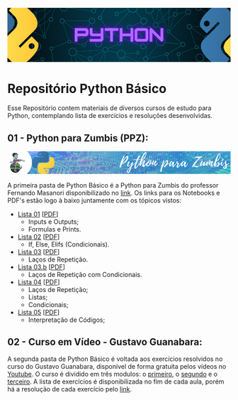 ![](https://github.com/GabrielTrentino/Python_Basico/blob/main/00%20-%20Imagens/00%20-%20Python.png?raw=true)
# Repositório Python Básico
Esse Repositório contem materiais de diversos cursos de estudo para Python, contemplando lista de exercícios e resoluções desenvolvidas.


## 01 - Python para Zumbis (PPZ):
![](https://github.com/GabrielTrentino/Python_Basico/blob/main/00%20-%20Imagens/01%20-%20Python%20Zumbis.png)

A primeira pasta de Python Básico é a Python para Zumbis do professor Fernando Masanori disponibilizado no [link](https://www.pycursos.com/python-para-zumbis/). Os links para os Notebooks e PDF's estão logo à baixo juntamente com os tópicos vistos:

* [Lista 01](https://github.com/GabrielTrentino/Python_Basico/blob/main/PythonZumbis/PPZ_01.ipynb) [[PDF](https://github.com/GabrielTrentino/Python_Basico/blob/main/01%20-%20Python%20para%20Zumbis/Lista%2001.pdf)]
    * Inputs e Outputs;
    * Formulas e Prints.
* [Lista 02](https://github.com/GabrielTrentino/Python_Basico/blob/main/PythonZumbis/PPZ_02.ipynb) [[PDF](https://github.com/GabrielTrentino/Python_Basico/blob/main/01%20-%20Python%20para%20Zumbis/Lista%2002.pdf)]
    * If, Else, Elifs (Condicionais).
* [Lista 03](https://github.com/GabrielTrentino/Python_Basico/blob/main/PythonZumbis/PPZ_03.ipynb) [[PDF](https://github.com/GabrielTrentino/Python_Basico/blob/main/01%20-%20Python%20para%20Zumbis/Lista%2003.pdf)]
    * Laços de Repetição.
* [Lista 03.b](https://github.com/GabrielTrentino/Python_Basico/blob/main/PythonZumbis/PPZ_03_Lista_b.ipynb) [[PDF](https://github.com/GabrielTrentino/Python_Basico/blob/main/01%20-%20Python%20para%20Zumbis/Lista%2003-b.pdf)]
    * Laços de Repetição com Condicionais.
* [Lista 04](https://github.com/GabrielTrentino/Python_Basico/blob/main/PythonZumbis/PPZ_04.ipynb) [[PDF](https://github.com/GabrielTrentino/Python_Basico/blob/main/01%20-%20Python%20para%20Zumbis/Lista%2004.pdf)]
    * Laços de Repetição;
    * Listas;
    * Condicionais;
* [Lista 05](https://github.com/GabrielTrentino/Python_Basico/blob/main/PythonZumbis/PPZ_05.ipynb) [[PDF](https://github.com/GabrielTrentino/Python_Basico/blob/main/01%20-%20Python%20para%20Zumbis/Lista%2005.pdf)]
    * Interpretação de Códigos;

## 02 - Curso em Vídeo - Gustavo Guanabara:

A segunda pasta de Python Básico é voltada aos exercícios resolvidos no curso do Gustavo Guanabara, disponível de forma gratuita pelos vídeos no [Youtube](https://www.youtube.com/c/CursoemV%C3%ADdeo/playlists?view=1&sort=dd&shelf_id=0). O curso é dividido em três modulos: o [primeiro](https://www.youtube.com/playlist?list=PLHz_AreHm4dlKP6QQCekuIPky1CiwmdI6), o [segundo](https://www.youtube.com/watch?v=nJkVHusJp6E&list=PLHz_AreHm4dk_nZHmxxf_J0WRAqy5Czye) e o [terceiro](https://www.youtube.com/watch?v=nIHq1MtJaKs&list=PLHz_AreHm4dm6wYOIW20Nyg12TAjmMGT-). A lista de exercícios é disponibilizada no fim de cada aula, porém há a resolução de cada exercício pelo [link](https://www.youtube.com/watch?v=nIHq1MtJaKs&list=PLHz_AreHm4dm6wYOIW20Nyg12TAjmMGT-).
